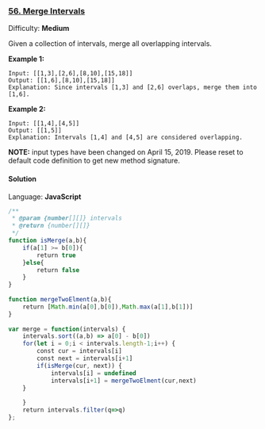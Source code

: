 ### [56\. Merge Intervals](https://leetcode.com/problems/merge-intervals/)

Difficulty: **Medium**


Given a collection of intervals, merge all overlapping intervals.

**Example 1:**

```
Input: [[1,3],[2,6],[8,10],[15,18]]
Output: [[1,6],[8,10],[15,18]]
Explanation: Since intervals [1,3] and [2,6] overlaps, merge them into [1,6].
```

**Example 2:**

```
Input: [[1,4],[4,5]]
Output: [[1,5]]
Explanation: Intervals [1,4] and [4,5] are considered overlapping.
```

**NOTE:** input types have been changed on April 15, 2019\. Please reset to default code definition to get new method signature.


#### Solution

Language: **JavaScript**

```javascript
/**
 * @param {number[][]} intervals
 * @return {number[][]}
 */
function isMerge(a,b){
    if(a[1] >= b[0]){
        return true
    }else{
        return false
    }
}
​
function mergeTwoElment(a,b){
    return [Math.min(a[0],b[0]),Math.max(a[1],b[1])]
}
​
var merge = function(intervals) {
    intervals.sort((a,b) => a[0] - b[0])
    for(let i = 0;i < intervals.length-1;i++) {
        const cur = intervals[i]
        const next = intervals[i+1]
        if(isMerge(cur, next)) {
            intervals[i] = undefined
            intervals[i+1] = mergeTwoElment(cur,next)
    }
​
    }
    return intervals.filter(q=>q)
};
```
